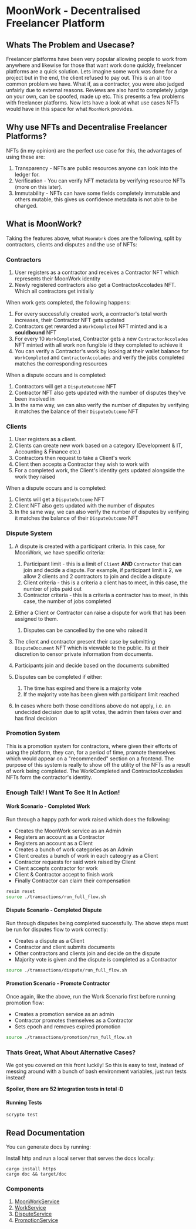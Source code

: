 # MoonWork - Decentralised Freelancer Platform

## Whats The Problem and Usecase?
Freelancer platforms have been very popular allowing people to work from anywhere and likewise for those that want work done quickly, freelancer platforms are a quick solution.
Lets imagine some work was done for a project but in the end, the client refused to pay out.
This is an all too common problem we have. What if, as a contractor, you were also judged unfairly due to external reasons.
Reviews are also hard to completely judge on your own, can be spoofed, made up etc. This presents a few problems with freelancer platforms.
Now lets have a look at what use cases NFTs would have in this space for what `MoonWork` provides.

## Why use NFTs and Decentralise Freelancer Platforms?
NFTs (in my opinion) are the perfect use case for this, the advantages of using these are:
1. Transparency - NFTs are public resources anyone can look into the ledger for.
2. Verification - You can verify NFT metadata by verifying resource NFTs (more on this later).
3. Immutability - NFTs can have some fields completely immutable and others mutable, this gives us confidence metadata is not able to be changed.

## What is MoonWork?
Taking the features above, what `MoonWork` does are the following, split by contractors, clients and disputes and the use of NFTs:

### Contractors
1. User registers as a contractor and receives a Contractor NFT which represents their MoonWork identity
2. Newly registered contractors also get a ContractorAccolades NFT. Which all contractors get initially

When work gets completed, the following happens:
1. For every successfully created work, a contractor's total worth increases, their Contractor NFT gets updated
2. Contractors get rewarded a `WorkCompleted` NFT minted and is a **souldbound** NFT
3. For every 10 `WorkCompleted`, Contractor gets a new `ContractorAccolades` NFT minted with all work non fungible id they completed to achieve it
4. You can verify a Contractor's work by looking at their wallet balance for `WorkCompleted` and `ContractorAccolades` and verify the jobs completed matches the corresponding resources

When a dispute occurs and is completed:
1. Contractors will get a `DisputeOutcome` NFT
2. Contractor NFT also gets updated with the number of disputes they've been involved in
3. In the same way, we can also verify the number of disputes by verifying it matches the balance of their `DisputeOutcome` NFT

### Clients
1. User registers as a client.
2. Clients can create new work based on a category (Development & IT, Accounting & Finance etc.)
3. Contractors then request to take a Client's work
4. Client then accepts a Contractor they wish to work with
5. For a completed work, the Client's identity gets updated alongside the work they raised

When a dispute occurs and is completed:

1. Clients will get a `DisputeOutcome` NFT
2. Client NFT also gets updated with the number of disputes
3. In the same way, we can also verify the number of disputes by verifying it matches the balance of their `DisputeOutcome` NFT

### Dispute System
1. A dispute is created with a participant criteria. In this case, for MoonWork, we have specific criteria:
    1. Participant limit - this is a limit of `Client` **AND** `Contractor` that can join and decide a dispute. For example, if participant limit is 2, we allow 2 clients and 2 contractors to join and decide a dispute
    2. Client criteria - this is a criteria a client has to meet, in this case, the number of jobs paid out
    3. Contractor criteria - this is a criteria a contractor has to meet, in this case, the number of jobs completed

2. Either a Client or Contractor can raise a dispute for work that has been assigned to them.
    1. Disputes can be cancelled by the one who raised it
3. The client and contractor present their case by submitting `DisputeDocument` NFT which is viewable to the public. Its at their discretion to censor private information from documents.
4. Participants join and decide based on the documents submitted
5. Disputes can be completed if either:
    1. The time has expired and there is a majority vote
    2. If the majority vote has been given with participant limit reached
6. In cases where both those conditions above do not apply, i.e. an undecided decision due to split votes, the admin then takes over and has final decision

### Promotion System
This is a promotion system for contractors, where given their efforts of using the platform, they can, for a period of time,
promote themselves which would appear on a "recommended" section on a frontend. 
The purpose of this system is really to show off the utility of the NFTs as a result of work being completed. 
The WorkCompleted and ContractorAccolades NFTs form the contractor's identity.

### Enough Talk! I Want To See It In Action!

#### Work Scenario - Completed Work
Run through a happy path for work raised which does the following:
- Creates the MoonWork service as an Admin
- Registers an account as a Contractor
- Registers an account as a Client
- Creates a bunch of work categories as an Admin
- Client creates a bunch of work in each cateogry as a Client
- Contractor requests for said work raised by Client
- Client accepts contractor for work
- Client & Contractor accept to finish work
- Finally Contractor can claim their compensation

```bash
resim reset
source ./transactions/run_full_flow.sh
```

#### Dispute Scenario - Completed Dispute
Run through disputes being completed successfully. The above steps must be run for disputes flow to work correctly:
- Creates a dispute as a Client
- Contractor and client submits documents
- Other contractors and clients join and decide on the dispute
- Majority vote is given and the dispute is completed as a Contractor

```bash
source ./transactions/dispute/run_full_flow.sh
```

#### Promotion Scenario - Promote Contractor
Once again, like the above, run the Work Scenario first before running promotion flow:
- Creates a promotion service as an admin
- Contractor promotes themselves as a Contractor
- Sets epoch and removes expired promotion

```bash
source ./transactions/promotion/run_full_flow.sh
```

### Thats Great, What About Alternative Cases?

We got you covered on this front luckily! So this is easy to test, instead of messing around with a bunch of bash environment variables, just run tests instead!

**Spoiler, there are 52 integration tests in total :D**

#### Running Tests
```
scrypto test
```

## Read Documentation
You can generate docs by running:

Install http and run a local server that serves the docs locally:
```
cargo install https
cargo doc && target/doc
```
### Components

1. <a href="http://localhost:8000/moonwork/moonwork/MoonWorkService_impl/struct.MoonWorkService.html" target="_blank">MoonWorkService</a>
2. <a href="http://localhost:8000/moonwork/work/WorkService_impl/struct.WorkService.html" target="_blank">WorkService</a>
3. <a href="http://localhost:8000/moonwork/dispute/DisputeService_impl/struct.DisputeService.html" target="_blank">DisputeService</a>
4. <a href="http://localhost:8000/moonwork/promotion/PromotionService_impl/struct.PromotionService.html" target="_blank">PromotionService</a>
